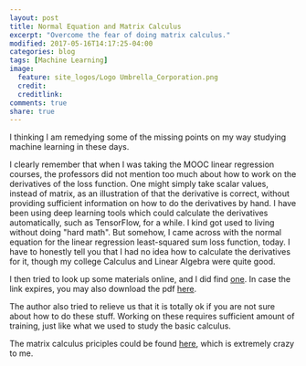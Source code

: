 ```yaml
---
layout: post
title: Normal Equation and Matrix Calculus
excerpt: "Overcome the fear of doing matrix calculus."
modified: 2017-05-16T14:17:25-04:00
categories: blog
tags: [Machine Learning]
image:
  feature: site_logos/Logo Umbrella_Corporation.png
  credit: 
  creditlink: 
comments: true
share: true
---
```


I thinking I am remedying some of the missing points on my way studying machine learning in these days.

I clearly remember that when I was taking the MOOC linear regression courses, the professors did not mention too much about how to work on the derivatives of the loss function. One might simply take scalar values, instead of matrix, as an illustration of that the derivative is correct, without providing sufficient information on how to do the derivatives by hand. I have been using deep learning tools which could calculate the derivatives automatically, such as TensorFlow, for a while. I kind got used to living without doing "hard math". But somehow, I came across with the normal equation for the linear regression least-squared sum loss function, today. I have to honestly tell you that I had no idea how to calculate the derivatives for it, though my college Calculus and Linear Algebra were quite good.

I then tried to look up some materials online, and I did find [one](http://eli.thegreenplace.net/2015/the-normal-equation-and-matrix-calculus/#id4). In case the link expires, you may also download the pdf [here](/downloads/blog/2017-05-16-Normal-Equation-Matrix-Calculus/Normal_Equation_Matrix_Calculus.pdf).

The author also tried to relieve us that it is totally ok if you are not sure about how to do these stuff. Working on these requires sufficient amount of training, just like what we used to study the basic calculus. 

The matrix calculus priciples could be found [here](https://en.wikipedia.org/wiki/Matrix_calculus), which is extremely crazy to me.
